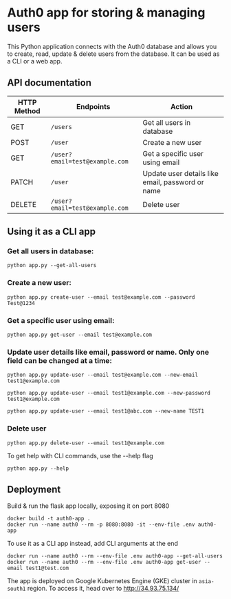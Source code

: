 # Auth0 app for storing & managing users


This Python application connects with the Auth0 database and allows you to create, read, update 
& delete users from the database. It can be used as a CLI or a web app. 

## API documentation

| HTTP Method | Endpoints                      | Action                                           |
|-------------|--------------------------------|--------------------------------------------------|
| GET         | `/users`                       | Get all users in database                        |
| POST        | `/user`                        | Create a new user                                |
| GET         | `/user?email=test@example.com` | Get a specific user using email                  |
| PATCH       | `/user`                        | Update user details like email, password or name |
| DELETE      | `/user?email=test@example.com` | Delete user                                      |


## Using it as a CLI app

### Get all users in database:

    python app.py --get-all-users

### Create a new user:
    
    python app.py create-user --email test@example.com --password Test@1234

### Get a specific user using email:

    python app.py get-user --email test@example.com

### Update user details like email, password or name. Only one field can be changed at a time:

    python app.py update-user --email test@example.com --new-email test1@example.com

    python app.py update-user --email test1@example.com --new-password test1@example.com

    python app.py update-user --email test1@abc.com --new-name TEST1

### Delete user

    python app.py delete-user --email test1@example.com

To get help with CLI commands, use the --help flag

    python app.py --help

## Deployment

Build & run the flask app locally, exposing it on port 8080

    docker build -t auth0-app .
    docker run --name auth0 --rm -p 8080:8080 -it --env-file .env auth0-app

To use it as a CLI app instead, add CLI arguments at the end

    docker run --name auth0 --rm --env-file .env auth0-app --get-all-users
    docker run --name auth0 --rm --env-file .env auth0-app get-user --email test1@test.com


The app is deployed on Google Kubernetes Engine (GKE) cluster in `asia-south1` region. To access it, head over to http://34.93.75.134/


